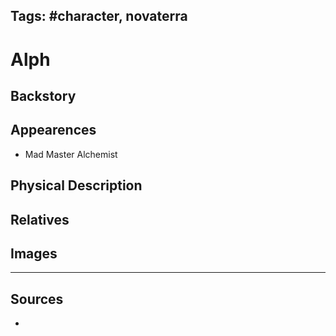 Tags: #character, novaterra
---
# Alph

## Backstory

## Appearences

- Mad Master Alchemist

## Physical Description

## Relatives

## Images

---
## Sources
- 